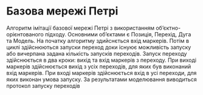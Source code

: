 # Базова мережі Петрі
Алгоритм імітації базової мережі Петрі з використанням об’єктно-орієнтованого підходу. Основними об’єктами є Позиція, Перехід, Дуга та Модель. На початку алгоритму здийснється вхід маркерів. Потім в циклі здійснюються запуски переход доки існуює можливість запуску або вичерпана задана кількість запусків переходів. Запуск переходу здійснюється в два кроки: вихід та вхід маркерів з переходу. При виході маркерів здійснюється вихід з усіх переходів, для яких був виконаний вхід маркерів. При вході маркерів здійснюється вхід в усі переходи, для яких виконан умова запуску. За результатами моделювання виводиться протокол запуску переходів
